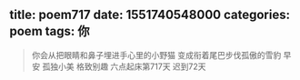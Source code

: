 title: poem717
date: 1551740548000
categories: poem
tags: 你
---
> 你会从把眼睛和鼻子埋进手心里的小野猫
变成衔着尾巴步伐孤傲的雪豹
早安
孤独小美
格致别趣
六点起床第717天 迟到72天
